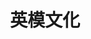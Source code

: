 ---
description: 展示中外模特的风采。你可以注意一下他们/她们的档期，似乎永远是满的。都这么忙了还需要宣传吗？
layout: post
results:
- primaryGenreName: Entertainment
  version: '1.1'
  artworkUrl100: http://a1356.phobos.apple.com/us/r1000/115/Purple2/v4/31/c4/53/31c453c8-e196-b02f-c49b-a81d2ff74499/mzl.qazlhdjc.png
  trackViewUrl: https://itunes.apple.com/cn/app/ying-mo-wen-hua/id647190927?mt=8&uo=4
  artworkUrl60: http://a240.phobos.apple.com/us/r1000/100/Purple/v4/cc/93/4a/cc934a12-3998-2c5f-b93a-97cc83867efd/Icon.png
  sellerName: SHEN YUN
  supportedDevices:
  - iPadMini
  - iPadWifi
  - iPad23G
  - iPadThirdGen4G
  - iPadFourthGen
  - iPhone4S
  - iPadMini4G
  - iPadThirdGen
  - iPad3G
  - iPad2Wifi
  - iPhone4
  - iPhone-3GS
  - iPodTouchFifthGen
  - iPhone5
  - iPadFourthGen4G
  - iPodTouchourthGen
  - iPodTouchThirdGen
  genres:
  - 娱乐
  - 摄影与录像
  trackName: 英模文化
  description: '英模文化的模特展示移动平台。


    －最新资讯及时推送

    －中外模特完美展示

    －精确查找所需模特

    －模特档期公告牌

    －精美图片保存至相册。


    英模文化ESEE是中国规模最大的专业中外籍模特经纪公司。公司客户包括国际国内各类知名品牌，覆盖电视、互联网、报纸、杂志等国内外重要媒体，政府以及各类大型文化活动。公司合作伙伴遍布纽约、巴黎、米兰、香港、日本、新加坡等世界主要时尚中心。公司同时设有大型活动策划部，负责策划执行时尚类大型活动制作以及重大模特选美赛事等。'
  price: 0
  trackId: 647190927
  releaseDate: '2013-05-18T09:31:58Z'
  screenshotUrls:
  - http://a5.mzstatic.com/us/r1000/092/Purple2/v4/60/03/de/6003de42-047b-cf53-2020-1eaf67b0a9cd/mzl.oozrzgzq.1136x1136-75.jpg
  - http://a1.mzstatic.com/us/r1000/086/Purple2/v4/18/ee/15/18ee15d1-08c2-f17e-df63-b55add16569e/mzl.fajupeeb.1136x1136-75.jpg
  - http://a1.mzstatic.com/us/r1000/099/Purple2/v4/d4/46/37/d44637d4-37b3-23c3-9b38-b15f81966642/mzl.gdipsxho.1136x1136-75.jpg
  - http://a4.mzstatic.com/us/r1000/104/Purple2/v4/7c/65/5b/7c655b15-d1d1-93b8-ce52-ed3166d0da7d/mzl.jmldyfxg.1136x1136-75.jpg
  - http://a5.mzstatic.com/us/r1000/091/Purple2/v4/ca/29/00/ca290008-38c8-63a2-4611-fd9cfdf1365b/mzl.iqjlbpkg.1136x1136-75.jpg
  artistViewUrl: https://itunes.apple.com/cn/artist/chin-un/id406946441?uo=4
  primaryGenreId: 6016
  userRatingCount: 3
  kind: software
  fileSizeBytes: '1538029'
  bundleId: kumoway.model.esee
  releaseNotes: '1.支持相册名称显示

    2.检索条件变化后，结果刷新置顶

    3.E超模E女郎检索条件改善

    4.解决应用崩溃现象'
  trackContentRating: 4+
  artistName: Chin Un
  trackCensoredName: 英模文化
  isGameCenterEnabled: false
  contentAdvisoryRating: 4+
  languageCodesISO2A:
  - EN
  averageUserRating: 5
  features: &a []
  wrapperType: software
  artworkUrl512: http://a1356.phobos.apple.com/us/r1000/115/Purple2/v4/31/c4/53/31c453c8-e196-b02f-c49b-a81d2ff74499/mzl.qazlhdjc.png
  formattedPrice: 免费
  artistId: 406946441
  genreIds:
  - '6016'
  - '6008'
  currency: CNY
  ipadScreenshotUrls: *a
category: 娱乐
tags: tag1
resultCount: 1
title: 英模文化

---